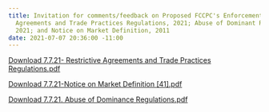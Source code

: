 ```yaml
---
title: Invitation for comments/feedback on Proposed FCCPC's Enforcement Framework-Restrictive
  Agreements and Trade Practices Regulations, 2021; Abuse of Dominant Regulations,
  2021; and Notice on Market Definition, 2011
date: 2021-07-07 20:36:00 -11:00
---
```


[Download 7.7.21- Restrictive Agreements and Trade Practices Regulations.pdf](/uploads/7.7.21-%20Restrictive%20Agreements%20and%20Trade%20Practices%20Regulations.pdf)




[Download 7.7.21-Notice on Market Definition [41].pdf](/uploads/7.7.21-Notice%20on%20Market%20Definition%20%5B41%5D.pdf)




[Download 7.7.21. Abuse of Dominance Regulations.pdf](/uploads/7.7.21.%20Abuse%20of%20Dominance%20Regulations.pdf)